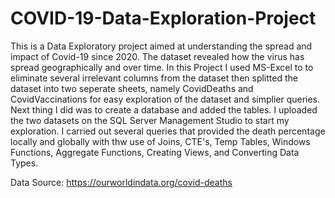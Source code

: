 # COVID-19-Data-Exploration-Project
This is a Data Exploratory project aimed at understanding the spread and impact of Covid-19 since 2020. The dataset revealed how the virus has spread geographically and over time.
In this Project I used MS-Excel to to eliminate several irrelevant columns from the dataset then splitted the dataset into two seperate sheets, namely CovidDeaths and CovidVaccinations for easy exploration of the dataset and simplier queries.
Next thing I did was to create a database and added the tables. I uploaded the two datasets on the SQL Server Management Studio to start my exploration.
I carried out several queries that provided the death percentage locally and globally with thw use of Joins, CTE's, Temp Tables, Windows Functions, Aggregate Functions, Creating Views, and Converting Data Types.


Data Source: https://ourworldindata.org/covid-deaths
